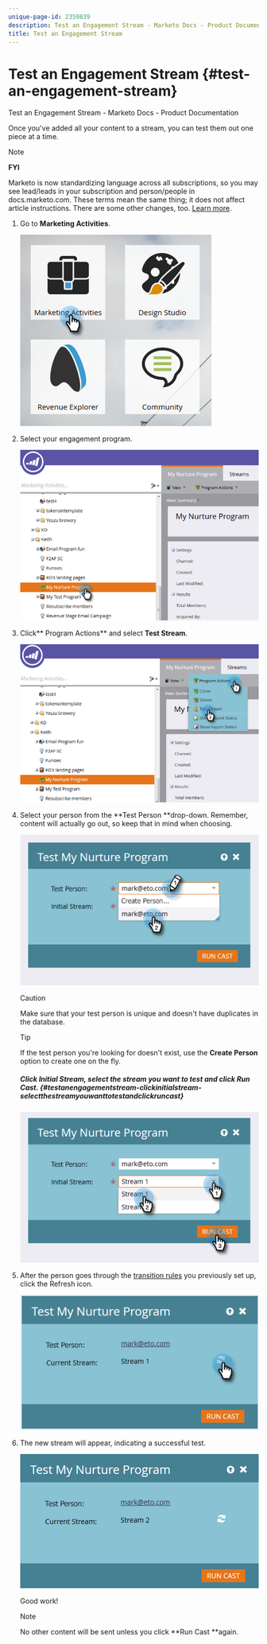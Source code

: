 ```yaml
---
unique-page-id: 2359839
description: Test an Engagement Stream - Marketo Docs - Product Documentation
title: Test an Engagement Stream
---
```


# Test an Engagement Stream {#test-an-engagement-stream}

Test an Engagement Stream - Marketo Docs - Product Documentation

Once you've added all your content to a stream, you can test them out one piece at a time.

>[!NOTE]
>
>**FYI**
>
>Marketo is now standardizing language across all subscriptions, so you may see lead/leads in your subscription and person/people in docs.marketo.com. These terms mean the same thing; it does not affect article instructions. There are some other changes, too. [Learn more](http://docs.marketo.com/display/DOCS/Updates+to+Marketo+Terminology).

1. Go to **Marketing Activities**.

   ![](assets/one.png)

1. Select your engagement program.

   ![](assets/two.png)

1. Click** Program Actions** and select **Test Stream**.

   ![](assets/three.png)

1. Select your person from the **Test Person **drop-down. Remember, content will actually go out, so keep that in mind when choosing.

   ![](assets/four-rubix.png)

   >[!CAUTION]
   >
   >Make sure that your test person is unique and doesn't have duplicates in the database.

   >[!TIP]
   >
   >If the test person you're looking for doesn't exist, use the **Create Person** option to create one on the fly.

   ##### Click Initial Stream, select the stream you want to test and click Run Cast. {#testanengagementstream-clickinitialstream-selectthestreamyouwanttotestandclickruncast}

   ![](assets/five-rubiks.png)

1. After the person goes through the [transition rules](transition-people-between-engagement-streams.md) you previously set up, click the Refresh icon.

   ![](assets/six-rubiks.png)

1. The new stream will appear, indicating a successful test.

   ![](assets/seven-rubiks.png)

   Good work!

   >[!NOTE]
   >
   >No other content will be sent unless you click **Run Cast **again.

